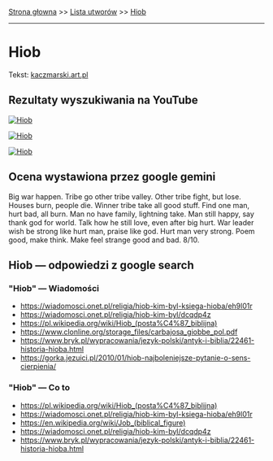 [Strona głowna](../index.md) >> [Lista utworów](../list.md) >> [Hiob](171.md)

---

# Hiob

Tekst: [kaczmarski.art.pl](https://www.kaczmarski.art.pl/tworczosc/wiersze/hiob/)

## Rezultaty wyszukiwania na YouTube

[![Hiob](http://img.youtube.com/vi/s1YYdNqlpmE/0.jpg)](https://www.youtube.com/watch?v=s1YYdNqlpmE "Kaczmarski - Hiob - YouTube")

[![Hiob](http://img.youtube.com/vi/hIum2spZknY/0.jpg)](https://www.youtube.com/watch?v=hIum2spZknY "Hiob - YouTube")

[![Hiob](http://img.youtube.com/vi/NTNcxGVgn9I/0.jpg)](https://www.youtube.com/watch?v=NTNcxGVgn9I "Jacek Kaczmarski - Nasza klasa - YouTube")

## Ocena wystawiona przez google gemini

Big war happen. Tribe go other tribe valley. Other tribe fight, but lose. Houses burn, people die. Winner tribe take all good stuff. Find one man, hurt bad, all burn. Man no have family, lightning take. Man still happy, say thank god for world. Talk how he still love, even after big hurt. War leader wish be strong like hurt man, praise like god. Hurt man very strong. Poem good, make think. Make feel strange good and bad. 8/10.


## Hiob — odpowiedzi z google search

### "Hiob" — Wiadomości

 - <https://wiadomosci.onet.pl/religia/hiob-kim-byl-ksiega-hioba/eh9l01r>
 - <https://wiadomosci.onet.pl/religia/hiob-kim-byl/dcqdp4z>
 - <https://pl.wikipedia.org/wiki/Hiob_(posta%C4%87_biblijna)>
 - <https://www.clonline.org/storage_files/carbajosa_giobbe_pol.pdf>
 - <https://www.bryk.pl/wypracowania/jezyk-polski/antyk-i-biblia/22461-historia-hioba.html>
 - <https://gorka.jezuici.pl/2010/01/hiob-najboleniejsze-pytanie-o-sens-cierpienia/>

### "Hiob" — Co to

 - <https://pl.wikipedia.org/wiki/Hiob_(posta%C4%87_biblijna)>
 - <https://wiadomosci.onet.pl/religia/hiob-kim-byl-ksiega-hioba/eh9l01r>
 - <https://en.wikipedia.org/wiki/Job_(biblical_figure)>
 - <https://wiadomosci.onet.pl/religia/hiob-kim-byl/dcqdp4z>
 - <https://www.bryk.pl/wypracowania/jezyk-polski/antyk-i-biblia/22461-historia-hioba.html>

